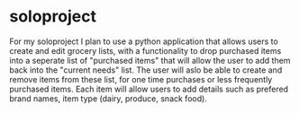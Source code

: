 # soloproject
For my soloproject I plan to use a python application that allows users to create and edit grocery lists, with a functionality to drop purchased items into a seperate list of "purchased items" that will allow the user to add them back into the "current needs" list. The user will aslo be able to create and remove items from these list, for one time purchases or less frequently purchased items. Each item will allow users to add details such as prefered brand names, item type (dairy, produce, snack food). 

